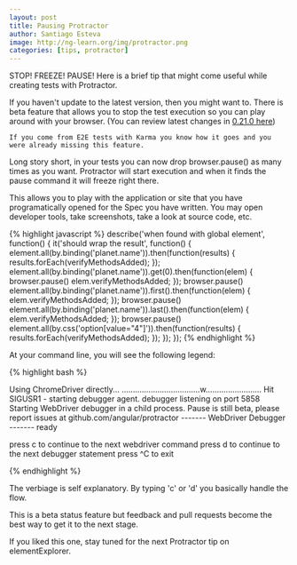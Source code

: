 ```yaml
---
layout: post
title: Pausing Protractor
author: Santiago Esteva
image: http://ng-learn.org/img/protractor.png
categories: [tips, protractor]
---
```


STOP! FREEZE! PAUSE!
Here is a brief tip that might come useful while creating tests with Protractor.

If you haven't update to the latest version, then you might want to. There is beta feature that allows you to stop
the test execution so you can play around with your browser.
(You can review latest changes in [0.21.0 here][1])

    If you come from E2E tests with Karma you know how it goes and you were already missing this feature.

Long story short, in your tests you can now drop browser.pause() as many times as you want.
Protractor will start execution and when it finds the pause command it will freeze right there.

This allows you to play with the application or site that you have programatically opened for the Spec you have written.
You may open developer tools, take screenshots, take a look at source code, etc.

{% highlight javascript %}
    describe('when found with global element', function() {
      it('should wrap the result', function() {
        element.all(by.binding('planet.name')).then(function(results) {
          results.forEach(verifyMethodsAdded);
        });
        element.all(by.binding('planet.name')).get(0).then(function(elem) {
          browser.pause()
          elem.verifyMethodsAdded;
        });
        browser.pause()
        element.all(by.binding('planet.name')).first().then(function(elem) {
          elem.verifyMethodsAdded;
        });
        browser.pause()
        element.all(by.binding('planet.name')).last().then(function(elem) {
          elem.verifyMethodsAdded;
        });
        browser.pause()
        element.all(by.css('option[value="4"]')).then(function(results) {
          results.forEach(verifyMethodsAdded);
        });
      });
    });
{% endhighlight %}

At your command line, you will see the following legend:

{% highlight bash %}

Using ChromeDriver directly...
...................................w.........................
Hit SIGUSR1 - starting debugger agent.
debugger listening on port 5858
Starting WebDriver debugger in a child process. Pause is still beta, please report issues at github.com/angular/protractor
------- WebDriver Debugger -------
 ready

press c to continue to the next webdriver command
press d to continue to the next debugger statement
press ^C to exit

{% endhighlight %}

The verbiage is self explanatory. By typing 'c' or 'd' you basically handle the flow.

This is a beta status feature but feedback and pull requests become the best way to get it to the next stage.

If you liked this one, stay tuned for the next Protractor tip on elementExplorer.

[1]: http://ng-learn.org/2014/04/Protractor-0-21-0/